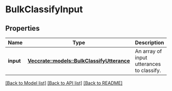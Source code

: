 # BulkClassifyInput

## Properties

Name | Type | Description | Notes
------------ | ------------- | ------------- | -------------
**input** | [**Vec<crate::models::BulkClassifyUtterance>**](BulkClassifyUtterance.md) | An array of input utterances to classify. | 

[[Back to Model list]](../README.md#documentation-for-models) [[Back to API list]](../README.md#documentation-for-api-endpoints) [[Back to README]](../README.md)


